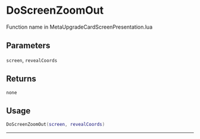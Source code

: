 # DoScreenZoomOut
Function name in MetaUpgradeCardScreenPresentation.lua
## Parameters
`screen`, `revealCoords`
## Returns
`none`
## Usage
```lua
DoScreenZoomOut(screen, revealCoords)
```
---
